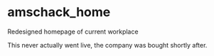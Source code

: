 # amschack_home
Redesigned homepage of current workplace

This never actually went live, the company was bought shortly after.
